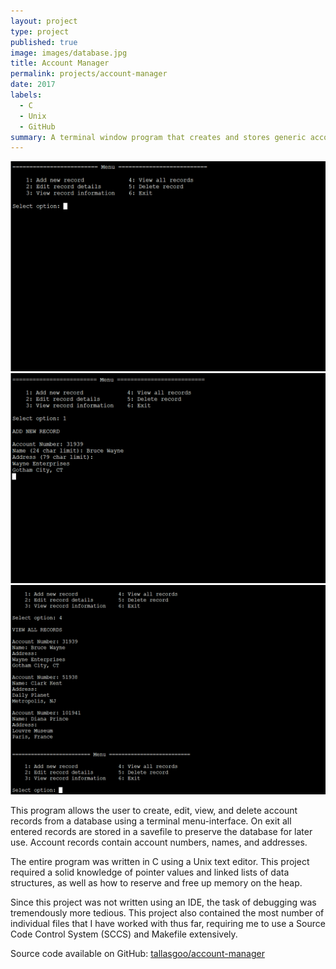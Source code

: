 ```yaml
---
layout: project
type: project
published: true
image: images/database.jpg
title: Account Manager
permalink: projects/account-manager
date: 2017
labels:
  - C
  - Unix
  - GitHub
summary: A terminal window program that creates and stores generic account records.
---
```


<div class="ui medium rounded images">
  <img class="ui image" src="../images/database-menu.png">
  <img class="ui image" src="../images/database-new.png">
  <img class="ui image" src="../images/database-records.png">
</div>

This program allows the user to create, edit, view, and delete account records from a database using a terminal menu-interface. On exit all entered records are stored in a savefile to preserve the database for later use. Account records contain account numbers, names, and addresses.

The entire program was written in C using a Unix text editor. This project required a solid knowledge of pointer values and linked lists of data structures, as well as how to reserve and free up memory on the heap.

Since this project was not written using an IDE, the task of debugging was tremendously more tedious. This project also contained the most number of individual files that I have worked with thus far, requiring me to use a Source Code Control System (SCCS) and Makefile extensively.
 
Source code available on GitHub: <a href="https://github.com/tallasgoo/account-manager"><i class="large github icon"></i>tallasgoo/account-manager</a>
